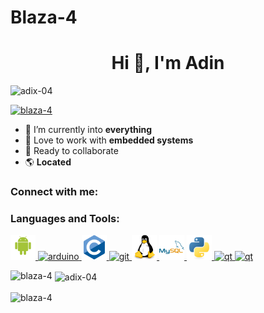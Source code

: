 # Blaza-4
<h1 align="center">Hi 👋, I'm Adin</h1>
<p align="left"> <img src="https://komarev.com/ghpvc/?username=blaza-4&label=Profile%20views&color=0e75b6&style=flat" alt="adix-04" /> </p>

<p align="left"> <a href="https://github.com/ryo-ma/github-profile-trophy"><img src="https://github-profile-trophy.vercel.app/?username=adix-04" alt="blaza-4" /></a> </p>

- 🌱 I’m currently into **everything**
- 👀 Love to work with **embedded systems**
- 🥷 Ready to collaborate 
- 🌎 **Located** 

<h3 align="left">Connect with me:</h3>
<p align="left">
</p>

<h3 align="left">Languages and Tools:</h3>
<p align="left"> <a href="https://developer.android.com" target="_blank" rel="noreferrer"> <img src="https://raw.githubusercontent.com/devicons/devicon/master/icons/android/android-original-wordmark.svg" alt="android" width="40" height="40"/> </a> <a href="https://www.arduino.cc/" target="_blank" rel="noreferrer"> <img src="https://cdn.worldvectorlogo.com/logos/arduino-1.svg" alt="arduino" width="40" height="40"/> </a> <a href="https://www.cprogramming.com/" target="_blank" rel="noreferrer"> <img src="https://raw.githubusercontent.com/devicons/devicon/master/icons/c/c-original.svg" alt="c" width="40" height="40"/> </a> <a href="https://git-scm.com/" target="_blank" rel="noreferrer"> <img src="https://www.vectorlogo.zone/logos/git-scm/git-scm-icon.svg" alt="git" width="40" height="40"/> </a> <a href="https://www.linux.org/" target="_blank" rel="noreferrer"> <img src="https://raw.githubusercontent.com/devicons/devicon/master/icons/linux/linux-original.svg" alt="linux" width="40" height="40"/> </a> <a href="https://www.mysql.com/" target="_blank" rel="noreferrer"> <img src="https://raw.githubusercontent.com/devicons/devicon/master/icons/mysql/mysql-original-wordmark.svg" alt="mysql" width="40" height="40"/> </a> <a href="https://www.python.org" target="_blank" rel="noreferrer"> <img src="https://raw.githubusercontent.com/devicons/devicon/master/icons/python/python-original.svg" alt="python" width="40" height="40"/> </a> <a href="https://www.qt.io/" target="_blank" rel="noreferrer"> <img src="https://upload.wikimedia.org/wikipedia/commons/0/0b/Qt_logo_2016.svg" alt="qt" width="40" height="40"/> </a> 
<a href="https://www.freertos.org/" target="_blank" rel="noreferrer"> <img src="https://upload.wikimedia.org/wikipedia/commons/3/3e/FreeRTOS_logo_2005.svg" alt="qt" width="50" height="40"/> </a> </p>

<p><img align="left" src="https://github-readme-stats.vercel.app/api/top-langs?username=adix-04&show_icons=true&locale=en&layout=compact" alt="blaza-4" /></p>

<p>&nbsp;<img align="center" src="https://github-readme-stats.vercel.app/api?username=adix-04&show_icons=true&locale=en" alt="adix-04" /></p>

<p><img align="center" src="https://github-readme-streak-stats.herokuapp.com/?user=blaza-4&" alt="blaza-4" /></p>
